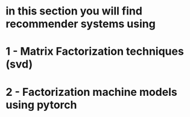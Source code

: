 # in this section you will find recommender systems using <br>
# 1 - Matrix Factorization techniques (svd)
# 2 - Factorization machine models using pytorch
